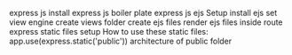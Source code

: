 express js install
express js boiler plate
express js ejs Setup
install ejs
set view engine
create views folder
create ejs files
render ejs files inside route
express static files setup
How to use these static files:
app.use(express.static('public'))
architecture of public folder